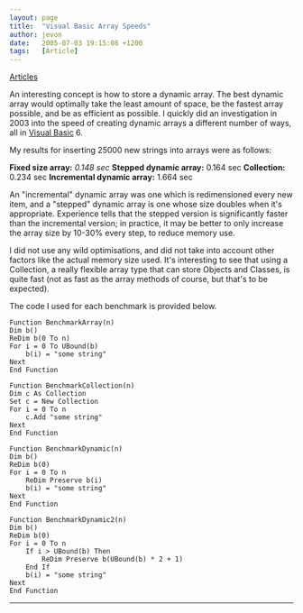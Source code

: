 ```yaml
---
layout: page
title:  "Visual Basic Array Speeds"
author: jevon
date:   2005-07-03 19:15:08 +1200
tags:   [Article]
---
```


[Articles](Articles.md)

An interesting concept is how to store a dynamic array. The best dynamic array would optimally take the least amount of space, be the fastest array possible, and be as efficient as possible. I quickly did an investigation in 2003 into the speed of creating dynamic arrays a different number of ways, all in [Visual Basic](visual-basiC.md) 6.

My results for inserting 25000 new strings into arrays were as follows:

**Fixed size array:** _0.148 sec_
**Stepped dynamic array:** 0.164 sec
**Collection:** 0.234 sec
**Incremental dynamic array:** 1.664 sec

An "incremental" dynamic array was one which is redimensioned every new item, and a "stepped" dynamic array is one whose size doubles when it's appropriate. Experience tells that the stepped version is significantly faster than the incremental version; in practice, it may be better to only increase the array size by 10-30% every step, to reduce memory use.

I did not use any wild optimisations, and did not take into account other factors like the actual memory size used. It's interesting to see that using a Collection, a really flexible array type that can store Objects and Classes, is quite fast (not as fast as the array methods of course, but that's to be expected).

The code I used for each benchmark is provided below.

```
Function BenchmarkArray(n)
Dim b()
ReDim b(0 To n)
For i = 0 To UBound(b)
    b(i) = "some string"
Next
End Function

Function BenchmarkCollection(n)
Dim c As Collection
Set c = New Collection
For i = 0 To n
    c.Add "some string"
Next
End Function

Function BenchmarkDynamic(n)
Dim b()
ReDim b(0)
For i = 0 To n
    ReDim Preserve b(i)
    b(i) = "some string"
Next
End Function

Function BenchmarkDynamic2(n)
Dim b()
ReDim b(0)
For i = 0 To n
    If i > UBound(b) Then
        ReDim Preserve b(UBound(b) * 2 + 1)
    End If
    b(i) = "some string"
Next
End Function
```
----

